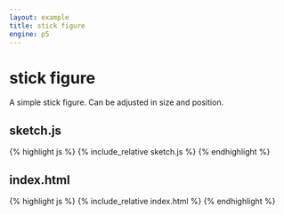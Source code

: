 ```yaml
---
layout: example
title: stick figure
engine: p5
---
```


# stick figure

A simple stick figure. Can be adjusted in size and position.  
## sketch.js 
{% highlight js %}
{% include_relative sketch.js %}
{% endhighlight %}
## index.html 
{% highlight js %}
{% include_relative index.html %}
{% endhighlight %}
